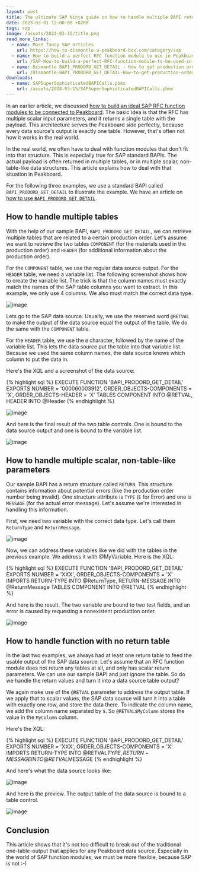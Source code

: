 ```yaml
---
layout: post
title: The ultimate SAP Ninja guide on how to handle multiple BAPI returns 
date: 2023-03-01 12:00:00 +0200
tags: sap
image: /assets/2024-03-15/title.png
read_more_links:
  - name: More fancy SAP articles
    url: https://how-to-dismantle-a-peakboard-box.com/category/sap
  - name: How to build a perfect RFC function module to use in Peakboard
    url: /SAP-How-to-build-a-perfect-RFC-function-module-to-be-used-in-Peakboard.html
  - name: Dismantle BAPI_PRODORD_GET_DETAIL - How to get production order details from SAP
    url: /Dismantle-BAPI_PRODORD_GET_DETAIL-How-to-get-production-order-details-from-SAP.html
downloads:
  - name: SAPSuperSophisticatedBAPICalls.pbmx
    url: /assets/2024-03-15/SAPSuperSophisticatedBAPICalls.pbmx
---
```


In an earlier article, we discussed [how to build an ideal SAP RFC function modules to be connected to Peakboard](/SAP-How-to-build-a-perfect-RFC-function-module-to-be-used-in-Peakboard.html). The basic idea is that the RFC has multiple scalar input parameters, and it returns a single table with the payload. This architecture serves the Peakboard side perfectly, because every data source's output is exactly one table. However, that's often not how it works in the real world.

In the real world, we often have to deal with function modules that don't fit into that structure. This is especially true for SAP standard BAPIs. The actual payload is often returned in multiple tables, or in multiple scalar, non-table-like data structures. This article explains how to deal with that situation in Peakboard.

For the following three examples, we use a standard BAPI called `BAPI_PRODORD_GET_DETAIL` to illustrate the example. We have an article on [how to use `BAPI_PRODORD_GET_DETAIL`](/Dismantle-BAPI_PRODORD_GET_DETAIL-How-to-get-production-order-details-from-SAP.html).

## How to handle multiple tables

With the help of our sample BAPI, `BAPI_PRODORD_GET_DETAIL`, we can retrieve multiple tables that are related to a certain production order. Let's assume we want to retrieve the two tables `COMPONENT` (for the materials used in the production order) and `HEADER` (for additional information about the production order). 

For the `COMPONENT` table, we use the regular data source output. For the `HEADER` table, we need a variable list. The following screenshot shows how to create the variable list. The trick is that the column names must exactly match the names of the SAP table columns you want to extract. In this example, we only use 4 columns. We also must match the correct data type. 

![image](/assets/2024-03-15/010.png)

Lets go to the SAP data source. Usually, we use the reserved word `@RETVAL` to make the output of the data source equal the output of the table. We do the same with the `COMPONENT` table.

For the `HEADER` table, we use the `@` character, followed by the name of the variable list. This lets the data source put the table into that variable list. Because we used the same column names, the data source knows which column to put the data in.

Here's the XQL and a screenshot of the data source:

{% highlight sql %}
EXECUTE FUNCTION 'BAPI_PRODORD_GET_DETAIL'
   EXPORTS
      NUMBER = '000060003912',
      ORDER_OBJECTS-COMPONENTS = 'X',
      ORDER_OBJECTS-HEADER = 'X'
   TABLES
      COMPONENT INTO @RETVAL,
      HEADER INTO @Header
{% endhighlight %}

![image](/assets/2024-03-15/020.png)

And here is the final result of the two table controls. One is bound to the data source output and one is bound to the variable list.

![image](/assets/2024-03-15/030.png)

## How to handle multiple scalar, non-table-like parameters

Our sample BAPI has a return structure called `RETURN`. This structure contains information about potential errors (like the production order number being invalid). One structure attribute is `TYPE` (`E` for Error) and one is `MESSAGE` (for the actual error message). Let's assume we're interested in handling this information.

First, we need two variable with the correct data type. Let's call them `ReturnType` and `ReturnMessage`.

![image](/assets/2024-03-15/040.png)

Now, we can address these variables like we did with the tables in the previous example. We address it with @MyVariable. Here is the XQL:

{% highlight sql %}
EXECUTE FUNCTION 'BAPI_PRODORD_GET_DETAIL'
   EXPORTS
      NUMBER = 'XXX',
      ORDER_OBJECTS-COMPONENTS = 'X'
   IMPORTS
      RETURN-TYPE INTO @ReturnType,
      RETURN-MESSAGE INTO @ReturnMessage
   TABLES
      COMPONENT INTO @RETVAL
{% endhighlight %}

And here is the result. The two variable are bound to two test fields, and an error is caused by requesting a nonexistent production order.

![image](/assets/2024-03-15/050.png)

## How to handle function with no return table

In the last two examples, we always had at least one return table to feed the usable output of the SAP data source. Let's assume that an RFC function module does not return any tables at all, and only has scalar return parameters. We can use our sample BAPI and just ignore the table. So do we handle the return values and turn it into a data source table output?

We again make use of the `@RETVAL` parameter to address the output table. If we apply that to scalar values, the SAP data source will turn it into a table with exactly one row, and store the data there. To indicate the column name, we add the column name separated by `$`. So `@RETVAL$MyColumn` stores the value in the `MyColumn` column.

Here's the XQL:

{% highlight sql %}
EXECUTE FUNCTION 'BAPI_PRODORD_GET_DETAIL'
   EXPORTS
      NUMBER = 'XXX',
      ORDER_OBJECTS-COMPONENTS = 'X'
   IMPORTS
      RETURN-TYPE INTO @RETVAL$TYPE,
      RETURN-MESSAGE INTO @RETVAL$MESSAGE
{% endhighlight %}

And here's what the data source looks like:

![image](/assets/2024-03-15/060.png)

And here is the preview. The output table of the data source is bound to a table control.

![image](/assets/2024-03-15/070.png)

## Conclusion

This article shows that it's not too difficult to break out of the traditional one-table-output that applies for any Peakboard data source. Especially in the world of SAP function modules, we must be more flexible, because SAP is not :-)



